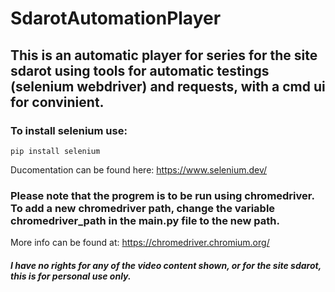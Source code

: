 # SdarotAutomationPlayer

## This is an automatic player for series for the site sdarot using tools for automatic testings (selenium webdriver) and requests, with a cmd ui for convinient. 

### To install selenium use:
    pip install selenium

Ducomentation can be found here: https://www.selenium.dev/

### Please note that the progrem is to be run using chromedriver. To add a new chromedriver path, change the variable chromedriver_path in the main.py file to the new path.

More info can be found at:  https://chromedriver.chromium.org/

##### I have no rights for any of the video content shown, or for the site sdarot, this is for personal use only.
